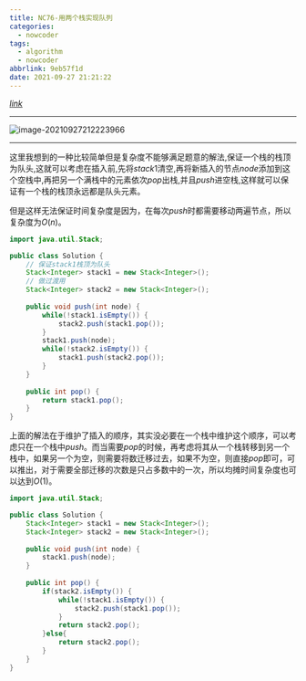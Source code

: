 ```yaml
---
title: NC76-用两个栈实现队列
categories:
  - nowcoder
tags:
  - algorithm
  - nowcoder
abbrlink: 9eb57f1d
date: 2021-09-27 21:21:22
---
```


[$link$](https://www.nowcoder.com/practice/54275ddae22f475981afa2244dd448c6?tpId=188&&tqId=38552&rp=1&ru=/activity/oj&qru=/ta/job-code-high-week/question-ranking)

<hr/>

![image-20210927212223966](https://gitee.com/cao_ziqiang/img/raw/master/20210927212224.png)

<hr/>

这里我想到的一种比较简单但是复杂度不能够满足题意的解法,保证一个栈的栈顶为队头,这就可以考虑在插入前,先将$stack1$清空,再将新插入的节点$node$添加到这个空栈中,再把另一个满栈中的元素依次$pop$出栈,并且$push$进空栈,这样就可以保证有一个栈的栈顶永远都是队头元素。

但是这样无法保证时间复杂度是因为，在每次$push$时都需要移动两遍节点，所以复杂度为$O(n)$。

```java
import java.util.Stack;

public class Solution {
    // 保证stack1栈顶为队头
    Stack<Integer> stack1 = new Stack<Integer>();
    // 做过渡用
    Stack<Integer> stack2 = new Stack<Integer>();
    
    public void push(int node) {
        while(!stack1.isEmpty()) {
            stack2.push(stack1.pop());
        }
        stack1.push(node);
        while(!stack2.isEmpty()) {
            stack1.push(stack2.pop());
        }
    }
    
    public int pop() {
        return stack1.pop();
    }
}
```

上面的解法在于维护了插入的顺序，其实没必要在一个栈中维护这个顺序，可以考虑只在一个栈中$push$。而当需要$pop$的时候，再考虑将其从一个栈转移到另一个栈中，如果另一个为空，则需要将数迁移过去，如果不为空，则直接$pop$即可，可以推出，对于需要全部迁移的次数是只占多数中的一次，所以均摊时间复杂度也可以达到$O(1)$。

```java
import java.util.Stack;

public class Solution {
    Stack<Integer> stack1 = new Stack<Integer>();
    Stack<Integer> stack2 = new Stack<Integer>();
    
    public void push(int node) {
        stack1.push(node);
    }
    
    public int pop() {
        if(stack2.isEmpty()) {
            while(!stack1.isEmpty()) {
                stack2.push(stack1.pop());
            }
            return stack2.pop();
        }else{
            return stack2.pop();
        }
    }
}
```

